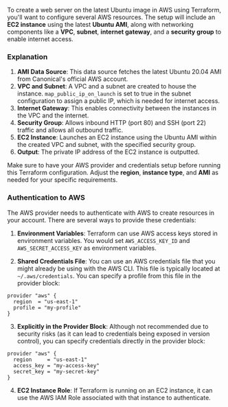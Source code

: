 To create a web server on the latest Ubuntu image in AWS using Terraform, you'll want to configure several AWS resources. The setup will include an **EC2 instance** using the latest **Ubuntu AMI**, along with networking components like a **VPC**, **subnet**, **internet gateway**, and a **security group** to enable internet access. 

### Explanation
1. **AMI Data Source**: This data source fetches the latest Ubuntu 20.04 AMI from Canonical's official AWS account.
2. **VPC and Subnet**: A VPC and a subnet are created to house the instance. `map_public_ip_on_launch` is set to true in the subnet configuration to assign a public IP, which is needed for internet access.
3. **Internet Gateway**: This enables connectivity between the instances in the VPC and the internet.
4. **Security Group**: Allows inbound HTTP (port 80) and SSH (port 22) traffic and allows all outbound traffic.
5. **EC2 Instance**: Launches an EC2 instance using the Ubuntu AMI within the created VPC and subnet, with the specified security group.
6. **Output**: The private IP address of the EC2 instance is outputted.

Make sure to have your AWS provider and credentials setup before running this Terraform configuration. Adjust the **region**, **instance type**, and **AMI** as needed for your specific requirements.

### Authentication to AWS
The AWS provider needs to authenticate with AWS to create resources in your account. There are several ways to provide these credentials:

1. **Environment Variables**: Terraform can use AWS access keys stored in environment variables. You would set `AWS_ACCESS_KEY_ID` and `AWS_SECRET_ACCESS_KEY` as environment variables.

2. **Shared Credentials File**: You can use an AWS credentials file that you might already be using with the AWS CLI. This file is typically located at `~/.aws/credentials`. You can specify a profile from this file in the provider block:
```
provider "aws" {
  region  = "us-east-1"
  profile = "my-profile"
}
```
3. **Explicitly in the Provider Block**: Although not recommended due to security risks (as it can lead to credentials being exposed in version control), you can specify credentials directly in the provider block:
```
provider "aws" {
  region     = "us-east-1"
  access_key = "my-access-key"
  secret_key = "my-secret-key"
}
```
4. **EC2 Instance Role**: If Terraform is running on an EC2 instance, it can use the AWS IAM Role associated with that instance to authenticate.
